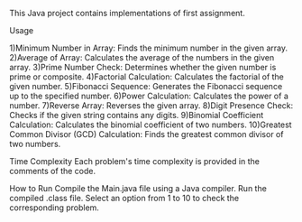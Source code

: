 This Java project contains implementations of first assignment.

Usage

1)Minimum Number in Array: Finds the minimum number in the given array.
2)Average of Array: Calculates the average of the numbers in the given array.
3)Prime Number Check: Determines whether the given number is prime or composite.
4)Factorial Calculation: Calculates the factorial of the given number.
5)Fibonacci Sequence: Generates the Fibonacci sequence up to the specified number.
6)Power Calculation: Calculates the power of a number.
7)Reverse Array: Reverses the given array.
8)Digit Presence Check: Checks if the given string contains any digits.
9)Binomial Coefficient Calculation: Calculates the binomial coefficient of two numbers.
10)Greatest Common Divisor (GCD) Calculation: Finds the greatest common divisor of two numbers.

Time Complexity Each problem's time complexity is provided in the comments of the code.

How to Run Compile the Main.java file using a Java compiler. Run the compiled .class file. Select an option from 1 to 10 to check the corresponding problem.
